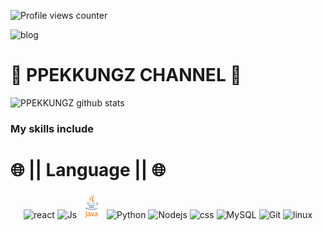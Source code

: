 
![Profile views counter](https://komarev.com/ghpvc/?username=pppekkungz&style=flat-square&color=00E8FF)

<img alt="blog" src="https://i.imgur.com/HqG8Q7f.gif"/>

# 💨 PPEKKUNGZ CHANNEL 💚

![PPEKKUNGZ github stats](https://github-readme-stats.vercel.app/api?username=ppekkungz&show_icons=true&theme=dracula)
### My skills include

# 🌐 || Language || 🌐
<p align="center">
	<img title="React" alt="react" src="https://cdn.discordapp.com/attachments/894624067003498596/961637751114068058/react-1-logo-png-transparent.png" width="40" height="40" />
	<img title="Js" alt="Js" src="https://cdn.discordapp.com/attachments/894624067003498596/961636896096796762/unknown.png" width="40" height="40" />
	<img title="Java" alt="Java" src="https://raw.githubusercontent.com/github/explore/80688e429a7d4ef2fca1e82350fe8e3517d3494d/topics/java/java.png" width="40" height="40" />
	<img title="Python" alt="Python" src="https://raw.githubusercontent.com/Thomas-George-T/Thomas-George-T/master/assets/python.svg" width="40" height="40" />
    	<img title="Nodejs" alt="Nodejs" src="https://cdn.discordapp.com/attachments/894624067003498596/961637226561810492/383-3839776_node-js-icon-png-removebg-preview.png" width="40" height="40" />
    	<img title="css" alt="css" src="https://cdn.discordapp.com/attachments/894624067003498596/961637595748638811/css3-logo-png-transparent.png" width="40" />
	<img title="MySQL" alt="MySQL" src="https://raw.githubusercontent.com/Thomas-George-T/Thomas-George-T/master/assets/mysql.svg" width="40" height="40" />
	<img title="Git" alt="Git" src="https://raw.githubusercontent.com/Thomas-George-T/Thomas-George-T/master/assets/git.svg" width="70" height="40" />
	<img title="linux" alt="linux" src="https://raw.githubusercontent.com/Thomas-George-T/Thomas-George-T/master/assets/linux-tux.svg" width="40" />

</p>
